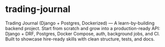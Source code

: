 # trading-journal
Trading Journal (Django + Postgres, Dockerized) — A learn-by-building backend project. Start from scratch and grow into a production-ready API: Django + DRF, Postgres, Docker Compose, auth, background jobs, and CI. Built to showcase hire-ready skills with clean structure, tests, and docs.
